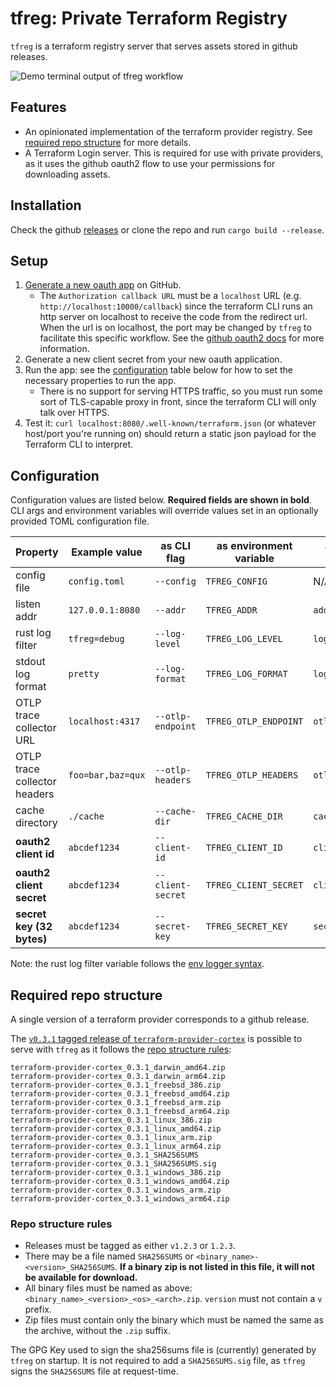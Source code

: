# tfreg: Private Terraform Registry

`tfreg` is a terraform registry server that serves assets stored in github releases.

![Demo terminal output of tfreg workflow](.github/images/demo.png)

## Features
- An opinionated implementation of the terraform provider registry. See [required repo structure](#required-repo-structure) for more details.
- A Terraform Login server. This is required for use with private providers, as it uses the github oauth2 flow to use your permissions for downloading assets.

## Installation
Check the github [releases](https://github.com/mattclement/tfreg/releases) or clone the repo and run `cargo build --release`.

## Setup
1. [Generate a new oauth app](https://github.com/settings/applications/new) on GitHub.
    - The `Authorization callback URL` must be a `localhost` URL (e.g. `http://localhost:10000/callback`) since the terraform CLI runs an http server on localhost to receive the code from the redirect url. When the url is on localhost, the port may be changed by `tfreg` to facilitate this specific workflow. See the [github oauth2 docs](https://docs.github.com/en/developers/apps/building-oauth-apps/authorizing-oauth-apps#localhost-redirect-urls) for more information.
2. Generate a new client secret from your new oauth application.
4. Run the app: see the [configuration](#configuration) table below for how to set the necessary properties to run the app.
    - There is no support for serving HTTPS traffic, so you must run some sort of TLS-capable proxy in front, since the terraform CLI will only talk over HTTPS.
5. Test it: `curl localhost:8080/.well-known/terraform.json` (or whatever host/port you're running on) should return a static json payload for the Terraform CLI to interpret.

## Configuration

Configuration values are listed below. **Required fields are shown in bold**. CLI args and environment variables will override values set in an optionally provided TOML configuration file.

| Property                      | Example value     | as CLI flag        | as environment variable | as TOML property |
| ----------------------------- | ----------------- | ------------------ | ----------------------- | ---------------- |
| config file                   | `config.toml`     | `--config`         | `TFREG_CONFIG`          | N/A              |
| listen addr                   | `127.0.0.1:8080`  | `--addr`           | `TFREG_ADDR`            | `addr`           |
| rust log filter               | `tfreg=debug`     | `--log-level`      | `TFREG_LOG_LEVEL`       | `log_level`      |
| stdout log format             | `pretty`          | `--log-format`     | `TFREG_LOG_FORMAT`      | `log_format`     |
| OTLP trace collector URL      | `localhost:4317`  | `--otlp-endpoint`  | `TFREG_OTLP_ENDPOINT`   | `otlp_endpoint`  |
| OTLP trace collector headers  | `foo=bar,baz=qux` | `--otlp-headers`   | `TFREG_OTLP_HEADERS`    | `otlp_headers`   |
| cache directory               | `./cache`         | `--cache-dir`      | `TFREG_CACHE_DIR`       | `cache_dir`      |
| **oauth2 client id**          | `abcdef1234`      | `--client-id`      | `TFREG_CLIENT_ID`       | `client_id`      |
| **oauth2 client secret**      | `abcdef1234`      | `--client-secret`  | `TFREG_CLIENT_SECRET`   | `client_secret`  |
| **secret key (32 bytes)**     | `abcdef1234`      | `--secret-key`     | `TFREG_SECRET_KEY`      | `secret_key`     |

Note: the rust log filter variable follows the [env logger syntax](https://docs.rs/env_logger/0.9.0/env_logger/#enabling-logging).

## Required repo structure

A single version of a terraform provider corresponds to a github release.

The [`v0.3.1` tagged release of `terraform-provider-cortex`](https://github.com/cortexapps/terraform-provider-cortex/releases/tag/v0.3.1) is possible to serve with `tfreg` as it follows the [repo structure rules](#repo-structure-rules):
```
terraform-provider-cortex_0.3.1_darwin_amd64.zip
terraform-provider-cortex_0.3.1_darwin_arm64.zip
terraform-provider-cortex_0.3.1_freebsd_386.zip
terraform-provider-cortex_0.3.1_freebsd_amd64.zip
terraform-provider-cortex_0.3.1_freebsd_arm.zip
terraform-provider-cortex_0.3.1_freebsd_arm64.zip
terraform-provider-cortex_0.3.1_linux_386.zip
terraform-provider-cortex_0.3.1_linux_amd64.zip
terraform-provider-cortex_0.3.1_linux_arm.zip
terraform-provider-cortex_0.3.1_linux_arm64.zip
terraform-provider-cortex_0.3.1_SHA256SUMS
terraform-provider-cortex_0.3.1_SHA256SUMS.sig
terraform-provider-cortex_0.3.1_windows_386.zip
terraform-provider-cortex_0.3.1_windows_amd64.zip
terraform-provider-cortex_0.3.1_windows_arm.zip
terraform-provider-cortex_0.3.1_windows_arm64.zip
```

### Repo structure rules
- Releases must be tagged as either `v1.2.3` or `1.2.3`.
- There may be a file named `SHA256SUMS` or `<binary_name>-<version>_SHA256SUMS`. **If a binary zip is not listed in this file, it will not be available for download.**
- All binary files must be named as above: `<binary_name>_<version>_<os>_<arch>.zip`. `version` must not contain a `v` prefix.
- Zip files must contain only the binary which must be named the same as the archive, without the `.zip` suffix.

The GPG Key used to sign the sha256sums file is (currently) generated by `tfreg` on startup. It is not required to add a `SHA256SUMS.sig` file, as `tfreg` signs the `SHA256SUMS` file at request-time.
